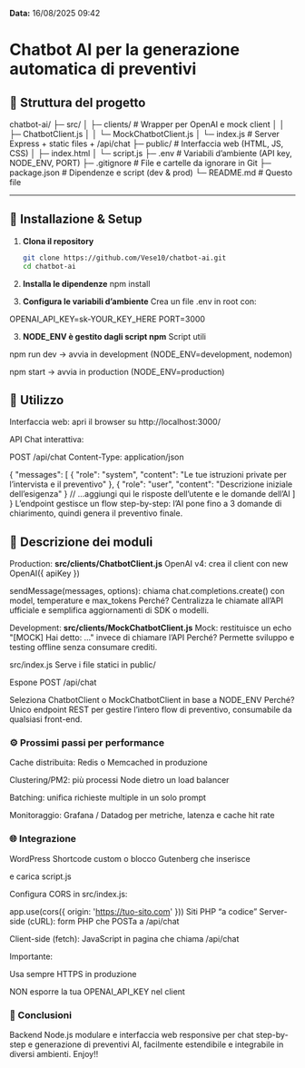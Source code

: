 **Data:** 16/08/2025 09:42
# Chatbot AI per la generazione automatica di preventivi


## 📁 Struttura del progetto

chatbot-ai/
├─ src/
│ ├─ clients/ # Wrapper per OpenAI e mock client
│ │ ├─ ChatbotClient.js
│ │ └─ MockChatbotClient.js
│ └─ index.js # Server Express + static files + /api/chat
├─ public/ # Interfaccia web (HTML, JS, CSS)
│ ├─ index.html
│ └─ script.js
├─ .env # Variabili d’ambiente (API key, NODE_ENV, PORT)
├─ .gitignore # File e cartelle da ignorare in Git
├─ package.json # Dipendenze e script (dev & prod)
└─ README.md # Questo file

---

## 🚀 Installazione & Setup

1. **Clona il repository**  
   ```bash
   git clone https://github.com/Vese10/chatbot-ai.git
   cd chatbot-ai

2. **Installa le dipendenze**
npm install

3. **Configura le variabili d’ambiente**
Crea un file .env in root con:

OPENAI_API_KEY=sk-YOUR_KEY_HERE
PORT=3000

3. **NODE_ENV è gestito dagli script npm**
Script utili

npm run dev → avvia in development (NODE_ENV=development, nodemon)

npm start → avvia in production (NODE_ENV=production)

## 📖 Utilizzo
Interfaccia web: apri il browser su http://localhost:3000/

API Chat interattiva:

POST /api/chat
Content-Type: application/json

{
  "messages": [
    { "role": "system", "content": "Le tue istruzioni private per l’intervista e il preventivo" },
    { "role": "user",   "content": "Descrizione iniziale dell’esigenza" }
    // …aggiungi qui le risposte dell’utente e le domande dell’AI
  ]
}
L’endpoint gestisce un flow step-by-step: l’AI pone fino a 3 domande di chiarimento, quindi genera il preventivo finale.

## 🧩 Descrizione dei moduli
Production: **src/clients/ChatbotClient.js**
OpenAI v4: crea il client con new OpenAI({ apiKey })

sendMessage(messages, options): chiama chat.completions.create() con model, temperature e max_tokens
Perché? Centralizza le chiamate all’API ufficiale e semplifica aggiornamenti di SDK o modelli.

Development: **src/clients/MockChatbotClient.js**
Mock: restituisce un echo "[MOCK] Hai detto: …" invece di chiamare l’API
Perché? Permette sviluppo e testing offline senza consumare crediti.

src/index.js
Serve i file statici in public/

Espone POST /api/chat

Seleziona ChatbotClient o MockChatbotClient in base a NODE_ENV
Perché? Unico endpoint REST per gestire l’intero flow di preventivo, consumabile da qualsiasi front-end.

### ⚙️ Prossimi passi per performance
Cache distribuita: Redis o Memcached in produzione

Clustering/PM2: più processi Node dietro un load balancer

Batching: unifica richieste multiple in un solo prompt

Monitoraggio: Grafana / Datadog per metriche, latenza e cache hit rate

### 🌐 Integrazione
WordPress
Shortcode custom o blocco Gutenberg che inserisce <div id="ai-chatbot-container"></div> e carica script.js

Configura CORS in src/index.js:

app.use(cors({ origin: 'https://tuo-sito.com' }))
Siti PHP “a codice”
Server-side (cURL): form PHP che POSTa a /api/chat

Client-side (fetch): JavaScript in pagina che chiama /api/chat

Importante:

Usa sempre HTTPS in produzione

NON esporre la tua OPENAI_API_KEY nel client

### 🎉 Conclusioni
Backend Node.js modulare e interfaccia web responsive per chat step-by-step e generazione di preventivi AI, facilmente estendibile e integrabile in diversi ambienti. Enjoy!!